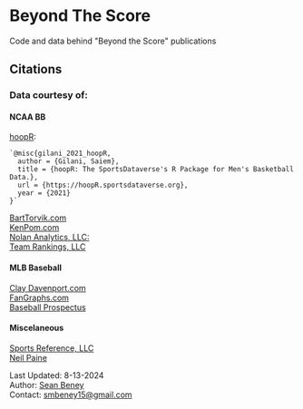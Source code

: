 # Beyond The Score
Code and data behind "Beyond the Score" publications
## Citations
### Data courtesy of: ###
#### NCAA BB ####
[hoopR](https://hoopR.sportsdataverse.org):
```
`@misc{gilani_2021_hoopR,
  author = {Gilani, Saiem},
  title = {hoopR: The SportsDataverse's R Package for Men's Basketball Data.},
  url = {https://hoopR.sportsdataverse.org},
  year = {2021}
}`
```  
[BartTorvik.com](https://barttorvik.com/#)  
[KenPom.com](https://kenpom.com/)  
[Nolan Analytics, LLC:](https://www.warrennolan.com/basketball/2024/index)  
[Team Rankings, LLC](https://www.teamrankings.com/ncb/rpi/)

#### MLB Baseball ####
[Clay Davenport.com](https://claydavenport.com/projections/PROJHOME.shtml)  
[FanGraphs.com](https://www.fangraphs.com/)  
[Baseball Prospectus](https://www.baseballprospectus.com/standings/)  

#### Miscelaneous ####
[Sports Reference, LLC](https://www.sports-reference.com/)  
[Neil Paine](https://github.com/Neil-Paine-1)  

Last Updated: 8-13-2024  
Author: [Sean Beney](https://github.com/SeanB44)  
Contact: smbeney15@gmail.com
